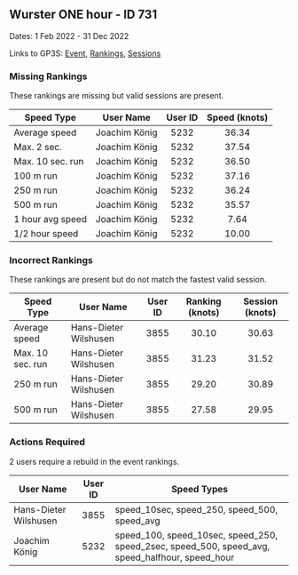 ## Wurster ONE hour - ID 731

Dates: 1 Feb 2022 - 31 Dec 2022

Links to GP3S: [Event](https://www.gps-speedsurfing.com/default.aspx?mnu=event&val=731), [Rankings](https://www.gps-speedsurfing.com/default.aspx?mnu=eventranking&val=731), [Sessions](https://www.gps-speedsurfing.com/default.aspx?mnu=eventsessions&val=731)

### Missing Rankings

These rankings are missing but valid sessions are present.

| Speed Type | User Name | User ID | Speed (knots) |
| ---------- | --------- | :-----: | :-----------: |
| Average speed | Joachim König | 5232 | 36.34 |
| Max. 2 sec. | Joachim König | 5232 | 37.54 |
| Max. 10 sec. run | Joachim König | 5232 | 36.50 |
| 100 m run | Joachim König | 5232 | 37.16 |
| 250 m run | Joachim König | 5232 | 36.24 |
| 500 m run | Joachim König | 5232 | 35.57 |
| 1 hour avg speed | Joachim König | 5232 | 7.64 |
| 1/2 hour speed | Joachim König | 5232 | 10.00 |

### Incorrect Rankings

These rankings are present but do not match the fastest valid session.

| Speed Type | User Name | User ID | Ranking (knots) | Session (knots) |
| ---------- | --------- | :-----: | :-------------: | :-------------: |
| Average speed | Hans-Dieter Wilshusen | 3855 | 30.10 | 30.63 |
| Max. 10 sec. run | Hans-Dieter Wilshusen | 3855 | 31.23 | 31.52 |
| 250 m run | Hans-Dieter Wilshusen | 3855 | 29.20 | 30.89 |
| 500 m run | Hans-Dieter Wilshusen | 3855 | 27.58 | 29.95 |

### Actions Required

2 users require a rebuild in the event rankings.

| User Name | User ID | Speed Types |
| --------- | :-----: | ----------- |
| Hans-Dieter Wilshusen | 3855 | speed_10sec, speed_250, speed_500, speed_avg |
| Joachim König | 5232 | speed_100, speed_10sec, speed_250, speed_2sec, speed_500, speed_avg, speed_halfhour, speed_hour |
